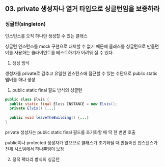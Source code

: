 ## 03. private 생성자나 열거 타입으로 싱글턴임을 보증하라

### 싱글턴(singleton)

인스턴스를 오직 하나만 생성할 수 있는 클래스

싱글턴 인스턴스를 mock 구현으로 대체할 수 없기 때문에 클래스를 싱글턴으로 만들면 이를 사용하는 클라이언트를 테스트하기가 어려워 질 수 있다.

1. 생성 방식

생성자를 private로 감추고 유일한 인스턴스에 접근할 수 있는 수단으로 public static 멤버를 하나 생성

1. public static final 필드 방식의 싱글턴

```java
public class Elvis {
  public static final Elvis INSTANCE = new Elvis();
  private Elvis() {...}
  
  public void leaveTheBuilding() {...}
}
```

private 생성자는 public static final 필드를 초기화할 때 딱 한 번만 호출

public이나 protected 생성자가 없으므로 클래스가 초기화될 때 만들어진 인스턴스가 전체 시스템에서 하나뿐임이 보장

2. 정적 팩터리 방식의 싱글턴

```java

```